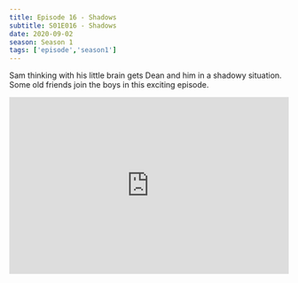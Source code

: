 ```yaml
---
title: Episode 16 - Shadows
subtitle: S01E016 - Shadows
date: 2020-09-02
season: Season 1
tags: ['episode','season1']
---
```


Sam thinking with his little brain gets Dean and him in a shadowy situation. Some old friends join the boys in this exciting episode.

<iframe src="https://cast.rocks/player/27557/Supernatural-16-Shadow.mp3?episodeTitle=Episode%2016%20-%20Shadow&podcastTitle=Couple%20of%20Idjits&episodeDate=September%202nd%2C%202020&imageURL=https%3A%2F%2Fcast.rocks%2Fhosting%2F27557%2Ffeeds%2FCAURZ.jpg" style="border: none; min-height: 265px; max-height: 320px; max-width: 558px; min-width: 270px; width: 100%; height: 100%;" scrollbars="no"></iframe>
